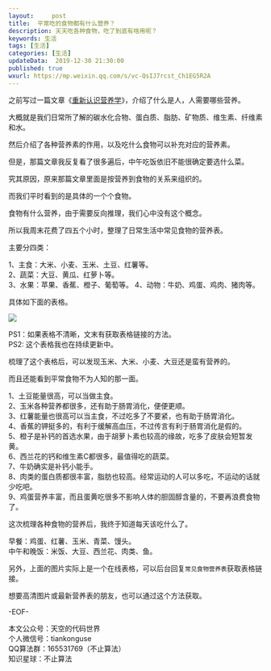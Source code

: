 ```yaml
---   
layout:     post  
title:  平常吃的食物都有什么营养？  
description: 天天吃各种食物，吃了到底有啥用呢？    
keywords: 生活  
tags: [生活]    
categories: [生活]  
updateData:  2019-12-30 21:30:00  
published: true  
wxurl: https://mp.weixin.qq.com/s/vc-QsIJ7rcst_Ch1EG5R2A  
---  
```



之前写过一篇文章《[重新认识营养学](https://mp.weixin.qq.com/s/e9A5ykpTXJQX-n6kvHB1Kg)》，介绍了什么是人，人需要哪些营养。  


大概就是我们日常所了解的碳水化合物、蛋白质、脂肪、矿物质、维生素、纤维素和水。  


然后介绍了各种营养素的作用，以及吃什么食物可以补充对应的营养素。  



但是，那篇文章我反复看了很多遍后，中午吃饭依旧不能很确定要选什么菜。  


究其原因，原来那篇文章里面是按营养到食物的关系来组织的。  


而我们平时看到的是具体的一个个食物。  


食物有什么营养，由于需要反向推理，我们心中没有这个概念。  


所以我周末花费了四五个小时，整理了日常生活中常见食物的营养表。  


主要分四类：  


1、主食：大米、小麦、玉米、土豆、红薯等。    
2、蔬菜：大豆、黄瓜、红萝卜等。  
3、水果：苹果、香蕉、橙子、葡萄等。
4、动物：牛奶、鸡蛋、鸡肉、猪肉等。  


具体如下面的表格。  


![](https://res2019.tiankonguse.com/images/2019/12/30/001.png)  


PS1：如果表格不清晰，文末有获取表格链接的方法。  
PS2: 这个表格我也在持续更新中。  


梳理了这个表格后，可以发现玉米、大米、小麦、大豆还是蛮有营养的。  


而且还能看到平常食物不为人知的那一面。  


1、土豆能量很高，可以当做主食。  
2、玉米各种营养都很多，还有助于肠胃消化，便便更顺。  
3、红薯能量也很高可以当主食，不过吃多了不要紧，也有助于肠胃消化。  
4、香蕉的钾挺多的，有利于缓解高血压，不过传言有利于肠胃消化是假的。  
5、橙子是补钙的首选水果，由于胡萝卜素也较高的缘故，吃多了皮肤会短暂发黄。  
6、西兰花的钙和维生素C都很多，最值得吃的蔬菜。  
7、牛奶确实是补钙小能手。  
8、肉类的蛋白质都很丰富，脂肪也较高。经常运动的人可以多吃，不运动的话就少吃吧。  
9、鸡蛋营养丰富，而且蛋黄吃很多不影响人体的胆固醇含量的，不要再浪费食物了。  


这次梳理各种食物的营养后，我终于知道每天该吃什么了。  


早餐：鸡蛋、红薯、玉米、青菜、馒头。  
中午和晚饭：米饭、大豆、西兰花、肉类、鱼。  


另外，上面的图片实际上是一个在线表格，可以后台回复`常见食物营养表`获取表格链接。  


想要高清图片或最新营养表的朋友，也可以通过这个方法获取。  



-EOF-  


本文公众号：天空的代码世界  
个人微信号：tiankonguse  
QQ算法群：165531769（不止算法）  
知识星球：不止算法  

